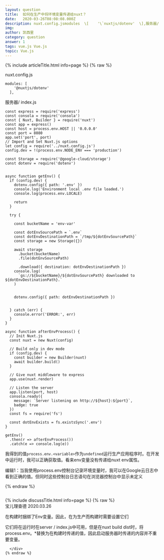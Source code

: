 ```yaml
---
layout: question
title:  如何在生产中将环境变量传递给nuxt？
date:   2020-03-26T08:08:08.000Z
description: nuxt.config.jsmodules  \[    '\`nuxtjs/dotenv'  \],服务器/ index.jsconst e...
img: 
author: 凯西里
category: question
answer: 1
tags: vue.js Vue.js
topic: Vue.js
---
```

<div class="article-root">
  <div class="article">
    {% include articleTitle.html info=page %}
    {% raw %}
    <div class="article-content"><p><font style="vertical-align: inherit;"><font style="vertical-align: inherit;">nuxt.config.js</font></font></p>

<pre><code>modules: [<font></font>
    '@nuxtjs/dotenv'<font></font>
  ],<font></font>
</code></pre>

<p><font style="vertical-align: inherit;"><font style="vertical-align: inherit;">服务器/ index.js</font></font></p>

<pre><code>const express = require('express')<font></font>
const consola = require('consola')<font></font>
const { Nuxt, Builder } = require('nuxt')<font></font>
const app = express()<font></font>
const host = process.env.HOST || '0.0.0.0'<font></font>
const port = 8080<font></font>
app.set('port', port)<font></font>
// Import and Set Nuxt.js options<font></font>
let config = require('../nuxt.config.js')<font></font>
config.dev = !(process.env.NODE_ENV === 'production')<font></font>
<font></font>
const Storage = require('@google-cloud/storage')<font></font>
const dotenv = require('dotenv')<font></font>
<font></font>
<font></font>
async function getEnv() {<font></font>
  if (config.dev) {<font></font>
    dotenv.config({ path: '.env' })<font></font>
    console.log('Environment local .env file loaded.')<font></font>
    console.log(process.env.LOCALE)<font></font>
<font></font>
    return<font></font>
  }<font></font>
<font></font>
  try {<font></font>
<font></font>
    const bucketName = 'env-var'<font></font>
<font></font>
    const dotEnvSourcePath = `.env`<font></font>
    const dotEnvDestinationPath = `/tmp/${dotEnvSourcePath}`<font></font>
    const storage = new Storage({})<font></font>
<font></font>
    await storage<font></font>
      .bucket(bucketName)<font></font>
      .file(dotEnvSourcePath)<font></font>
<font></font>
      .download({ destination: dotEnvDestinationPath })<font></font>
    console.log(<font></font>
      `gs://${bucketName}/${dotEnvSourcePath} downloaded to ${dotEnvDestinationPath}.`<font></font>
    )<font></font>
<font></font>
<font></font>
    dotenv.config({ path: dotEnvDestinationPath })<font></font>
<font></font>
<font></font>
  } catch (err) {<font></font>
    console.error('ERROR:', err)<font></font>
  }<font></font>
}<font></font>
<font></font>
async function afterEnvProcess() {<font></font>
  // Init Nuxt.js<font></font>
  const nuxt = new Nuxt(config)<font></font>
<font></font>
  // Build only in dev mode<font></font>
  if (config.dev) {<font></font>
    const builder = new Builder(nuxt)<font></font>
    await builder.build()<font></font>
  }<font></font>
<font></font>
  // Give nuxt middleware to express<font></font>
  app.use(nuxt.render)<font></font>
<font></font>
  // Listen the server<font></font>
  app.listen(port, host)<font></font>
  consola.ready({<font></font>
    message: `Server listening on http://${host}:${port}`,<font></font>
    badge: true<font></font>
  })<font></font>
  const fs = require('fs')<font></font>
<font></font>
  const dotEnvExists = fs.existsSync('.env')<font></font>
}<font></font>
<font></font>
getEnv()<font></font>
  .then(r =&gt; afterEnvProcess())<font></font>
  .catch(e =&gt; console.log(e))<font></font>
</code></pre>

<p><font style="vertical-align: inherit;"><font style="vertical-align: inherit;">我得到的值</font></font><code>process.env.&lt;variable&gt;</code><font style="vertical-align: inherit;"><font style="vertical-align: inherit;">作为</font></font><code>undefined</code><font style="vertical-align: inherit;"><font style="vertical-align: inherit;">运行生产应用程序时。</font><font style="vertical-align: inherit;">在开发中运行时，我可以正确获取值。</font><font style="vertical-align: inherit;">看来env变量没有传递给nuxt env属性。</font></font></p>

<p><font style="vertical-align: inherit;"><font style="vertical-align: inherit;">编辑1：当我使用process.env控制台记录环境变量时，我可以在Google云日志中看到正确的值。</font><font style="vertical-align: inherit;">但同时这些控制台日志语句在浏览器控制台中显示未定义</font></font></p></div>
    {% endraw %}
  </div>
  <p style="height: 0;width:0;overflow: hidden;"> 第3747篇《如何在生产中将环境变量传递给nuxt？》来自Winter(https://github.com/aiyld/aiyld.github.io)的站点</p>
  <div class="discuss-wrapper">
    {% include discussTitle.html info=page %}
    {% raw %}
    <div class="discuss-item">
        <div class="discuss-parent">
          <div class="discuss-meta">
            <span class="discuss-user">宝儿理查德</span>
            <span class="discuss-time">2020.03.26</span>
          </div>
          <div class="discuss-comment"><p><font style="vertical-align: inherit;"><font style="vertical-align: inherit;">在构建时捆绑了Env变量。</font><font style="vertical-align: inherit;">因此，在为生产而构建时需要设置它们</font></font></p>

<p><font style="vertical-align: inherit;"><font style="vertical-align: inherit;">它们将在运行时在server / index.js中可用，但是在nuxt build dist时，将process.env。*替换为在构建时传递的值，因此启动服务器时传递的内容并不重要变量。 </font></font></p></div>
        </div>
        
      </div>
    {% endraw %}
  </div>
<div>
